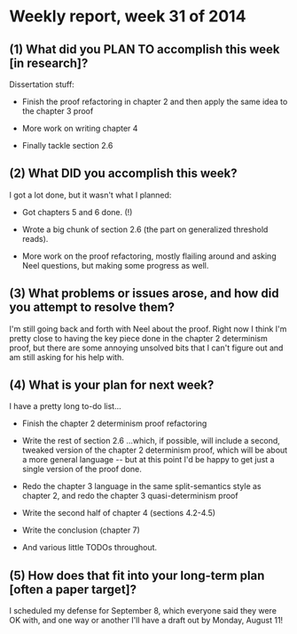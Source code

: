 # Weekly report, week 31 of 2014

## (1) What did you PLAN TO accomplish this week [in research]?

Dissertation stuff:

  * Finish the proof refactoring in chapter 2 and then apply the same
    idea to the chapter 3 proof

  * More work on writing chapter 4

  * Finally tackle section 2.6

## (2) What DID you accomplish this week?

I got a lot done, but it wasn't what I planned:

  * Got chapters 5 and 6 done. (!)

  * Wrote a big chunk of section 2.6 (the part on generalized
    threshold reads).

  * More work on the proof refactoring, mostly flailing around and
    asking Neel questions, but making some progress as well.

## (3) What problems or issues arose, and how did you attempt to resolve them?

I'm still going back and forth with Neel about the proof.  Right now I
think I'm pretty close to having the key piece done in the chapter 2
determinism proof, but there are some annoying unsolved bits that I
can't figure out and am still asking for his help with.

## (4) What is your plan for next week?

I have a pretty long to-do list...

  *  Finish the chapter 2 determinism proof refactoring

  * Write the rest of section 2.6
    ...which, if possible, will include a second, tweaked version of
    the chapter 2 determinism proof, which will be about a more
    general language -- but at this point I'd be happy to get just a
    single version of the proof done.

  * Redo the chapter 3 language in the same split-semantics style as
    chapter 2, and redo the chapter 3 quasi-determinism proof

  * Write the second half of chapter 4 (sections 4.2-4.5)

  * Write the conclusion (chapter 7)

  * And various little TODOs throughout.

## (5) How does that fit into your long-term plan [often a paper target]?

I scheduled my defense for September 8, which everyone said they were
OK with, and one way or another I'll have a draft out by Monday,
August 11!
